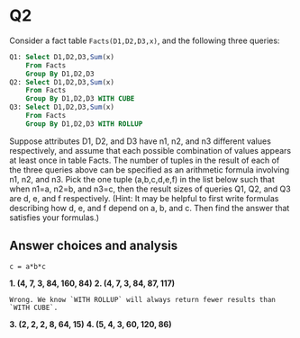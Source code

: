 Q2
=

Consider a fact table `Facts(D1,D2,D3,x)`, and the following three queries:

```sql
Q1: Select D1,D2,D3,Sum(x)
    From Facts
    Group By D1,D2,D3
Q2: Select D1,D2,D3,Sum(x)
    From Facts
    Group By D1,D2,D3 WITH CUBE
Q3: Select D1,D2,D3,Sum(x)
    From Facts
    Group By D1,D2,D3 WITH ROLLUP
```

Suppose attributes D1, D2, and D3 have n1, n2, and n3 different values respectively, and assume that each possible combination of values appears at least once in table Facts. The number of tuples in the result of each of the three queries above can be specified as an arithmetic formula involving n1, n2, and n3. Pick the one tuple (a,b,c,d,e,f) in the list below such that when n1=a, n2=b, and n3=c, then the result sizes of queries Q1, Q2, and Q3 are d, e, and f respectively. (Hint: It may be helpful to first write formulas describing how d, e, and f depend on a, b, and c. Then find the answer that satisfies your formulas.)

Answer choices and analysis
-

```
c = a*b*c

```


**1. (4, 7, 3, 84, 160, 84)**
**2. (4, 7, 3, 84, 87, 117)**

    Wrong. We know `WITH ROLLUP` will always return fewer results than `WITH CUBE`.

**3. (2, 2, 2, 8, 64, 15)**
**4. (5, 4, 3, 60, 120, 86)** 


